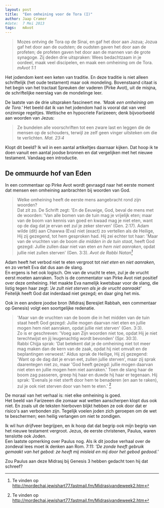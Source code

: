 ```yaml
---
layout: post
title:	"Een omheining voor de Tora (I)"
author:	Jaap Cramer
#date:	7 Mei 2013
tags:   mAvot
---
```


> Mozes ontving de Tora op de Sinai, en gaf het door aan Jozua; Jozua gaf het door aan de oudsten; de oudsten gaven het door aan de profeten; de profeten gaven het door aan de mannen van de grote synagoge. 
> Zij deden drie uitspraken:
> Wees bedachtzaam in je oordeel, maak veel discipelen, en maak een omheining om de Tora.
> <cite>mAvot 1:1</cite>

Het jodendom kent een keten van traditie. En deze traditie is niet alleen schriftelijk (het oude testament) maar ook mondeling. Bovenstaand citaat is het begin van het tractaat Spreuken der vaderen (Pirke Avot), uit de misjna, de schriftelijke neerslag van de mondelinge leer. 

De laatste van de drie uitspraken fascineert me. _'Maak een omheining om de Tora.'_ Het beeld dat ik van het jodendom had is vooral dat van veel onzinnige regeltjes. Wettische en hypocriete Farizeeen; denk bijvoorbeeld aan woorden van Jezus: 

> Ze bundelen alle voorschriften tot een zware last en leggen die de mensen op de schouders, terwijl ze zelf geen vinger uitsteken om die te verlichten.
> <cite>Mat. 23:4</cite>

Klopt dit beeld? Ik wil in een aantal artikeltjes daarnaar kijken. Dat hoop ik te doen vanuit een aantal joodse bronnen en dat vergelijken met het nieuwe testament. Vandaag een introductie.

## De ommuurde hof van Eden
In een commentaar op Pirke Avot wordt gevraagd naar het eerste moment dat mensen een omheining aanbrachten bij woorden van God.

> Welke omheining heeft de eerste mens aangebracht rond zijn woorden?  
> Dat zit zo. De Schrift zegt: 'En de Eeuwige, God, beval de mens met de woorden: 'Van alle bomen van de tuin mag je vrijelijk eten; maar van de boom van kennis van goed en kwaad mag je niet eten, want op de dag dat je ervan eet zul je zeker sterven' (Gen. 2:17). 
> Adam wilde (dit) aan Chawwa (Eva) niet (exact) zo vertellen als de Heilige, Hij zij gezegend, tot hem gesproken had. Hij zei echter tot haar: 'Maar van de vruchten van de boom _die midden in de tuin staat_, heeft God gezegd: Jullie zullen daar niet van eten _en hem niet aanraken_, opdat jullie niet zullen sterven' (Gen. 3:3).
> <cite>Avot de Rabbi Natan[^AvotDeRbNatanLink]</cite>

[^AvotDeRbNatanLink]: Te vinden op <http://mordechai.jewishart77.fastmail.fm/Midrasjvandeweek2.htm>

Adam heeft het verbod niet te eten vergroot tot _niet eten_ en _niet aanraken_, en zo vertelt Eva dat dus aan de slang.  
En ergens is het ook logisch. Om van de vrucht te eten, zul je de vrucht eerst moeten aanraken. Toch is de commentator van Pirke Avot niet positief over deze omheining. Het maakte Eva namelijk kwetsbaar voor de slang, die listig tegen haar zegt: _'Je zult niet sterven als je de vrucht aanraakt'_  
Feitelijk heeft God dat inderdaad niet gezegd; en daar ging het mis.

Ook in een andere joodse bron (Midrasj Beresjiet Rabbah, een commentaar op Genesis) volgt een soortgelijke redenatie.

> 'Maar van de vruchten van de boom die in het midden van de tuin staat heeft God gezegd: Jullie mogen daarvan niet eten en jullie mogen hem niet aanraken, opdat jullie niet sterven' (Gen. 3:3).  
> Zo is er geschreven: 'Voeg aan Zijn woorden niet toe, opdat Hij je niet terechtwijst en jij leugenachtig wordt bevonden' (Spr. 30:3).  
> Rabbi Chijja sprak: 'Dat betekent dat je de omheining niet tot meer mag maken dan de kern van de zaak, opdat hij niet omvalt en de beplantingen verwoest.' Aldus sprak de Heilige, Hij zij gezegend: 'Want op de dag dat je ervan eet, zullen jullie sterven', maar zij sprak daarentegen niet zo, maar 'God heeft gezegd: jullie mogen daarvan niet eten en jullie mogen hem niet aanraken.' Toen de slang haar de boom zag passeren, greep hij haar en duwde hij haar er tegenaan.  Hij sprak: 'Evenals je niet sterft door hem te benaderen (en aan te raken), zul je ook niet sterven door van hem te eten.' [^AvotDeRbNatanLink]

De moraal van het verhaal is: niet elke omheining is goed.  
Het beeld van Farizeeen die zomaar wat wetten aanscherpen klopt dus ook niet. En zoals uit de teksten hierboven blijkt hebben ze ook door dat er risico's aan verbonden zijn. Tegelijk voelen joden zich geroepen om de wet te beschermen; een heilig verlangen om niet te zondigen.  

Ik wil hun drijfveer begrijpen, en ik hoop dat dat begrip ook mijn begrip van het nieuwe testament vergroot. Jezus, de eerste christenen, Paulus, waren tenslotte ook Joden.  
Een laatste opmerking over Paulus nog. Als ik dit joodse verhaal over de zondeval lees moet ik denken aan Rom. 7:11: _'De zonde heeft gebruik gemaakt van het gebod: ze heeft mij misleid en mij door het gebod gedood.'_

Zou Paulus aan deze Midrasj bij Genesis 3 hebben gedacht toen hij dat schreef?
